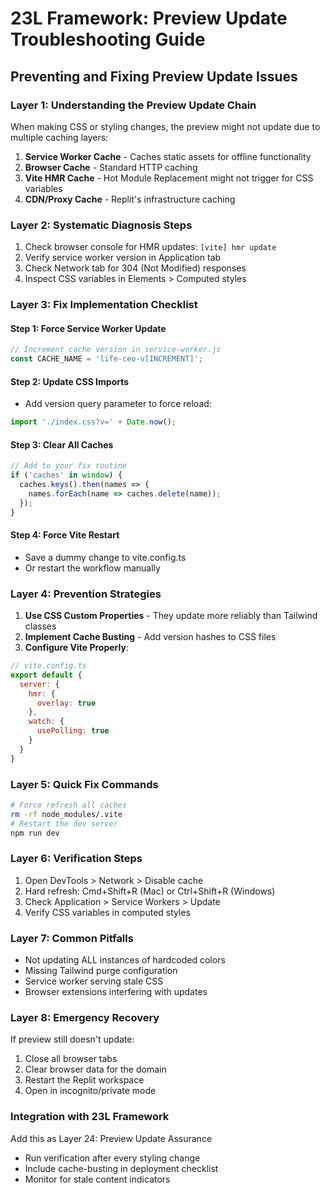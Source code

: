 # 23L Framework: Preview Update Troubleshooting Guide
## Preventing and Fixing Preview Update Issues

### Layer 1: Understanding the Preview Update Chain
When making CSS or styling changes, the preview might not update due to multiple caching layers:
1. **Service Worker Cache** - Caches static assets for offline functionality
2. **Browser Cache** - Standard HTTP caching
3. **Vite HMR Cache** - Hot Module Replacement might not trigger for CSS variables
4. **CDN/Proxy Cache** - Replit's infrastructure caching

### Layer 2: Systematic Diagnosis Steps
1. Check browser console for HMR updates: `[vite] hmr update`
2. Verify service worker version in Application tab
3. Check Network tab for 304 (Not Modified) responses
4. Inspect CSS variables in Elements > Computed styles

### Layer 3: Fix Implementation Checklist
#### Step 1: Force Service Worker Update
```javascript
// Increment cache version in service-worker.js
const CACHE_NAME = 'life-ceo-v[INCREMENT]';
```

#### Step 2: Update CSS Imports
- Add version query parameter to force reload:
```javascript
import './index.css?v=' + Date.now();
```

#### Step 3: Clear All Caches
```javascript
// Add to your fix routine
if ('caches' in window) {
  caches.keys().then(names => {
    names.forEach(name => caches.delete(name));
  });
}
```

#### Step 4: Force Vite Restart
- Save a dummy change to vite.config.ts
- Or restart the workflow manually

### Layer 4: Prevention Strategies
1. **Use CSS Custom Properties** - They update more reliably than Tailwind classes
2. **Implement Cache Busting** - Add version hashes to CSS files
3. **Configure Vite Properly**:
```javascript
// vite.config.ts
export default {
  server: {
    hmr: {
      overlay: true
    },
    watch: {
      usePolling: true
    }
  }
}
```

### Layer 5: Quick Fix Commands
```bash
# Force refresh all caches
rm -rf node_modules/.vite
# Restart the dev server
npm run dev
```

### Layer 6: Verification Steps
1. Open DevTools > Network > Disable cache
2. Hard refresh: Cmd+Shift+R (Mac) or Ctrl+Shift+R (Windows)
3. Check Application > Service Workers > Update
4. Verify CSS variables in computed styles

### Layer 7: Common Pitfalls
- Not updating ALL instances of hardcoded colors
- Missing Tailwind purge configuration
- Service worker serving stale CSS
- Browser extensions interfering with updates

### Layer 8: Emergency Recovery
If preview still doesn't update:
1. Close all browser tabs
2. Clear browser data for the domain
3. Restart the Replit workspace
4. Open in incognito/private mode

### Integration with 23L Framework
Add this as Layer 24: Preview Update Assurance
- Run verification after every styling change
- Include cache-busting in deployment checklist
- Monitor for stale content indicators